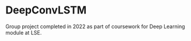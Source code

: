 # DeepConvLSTM

Group project completed in 2022 as part of coursework for Deep Learning module at LSE.
